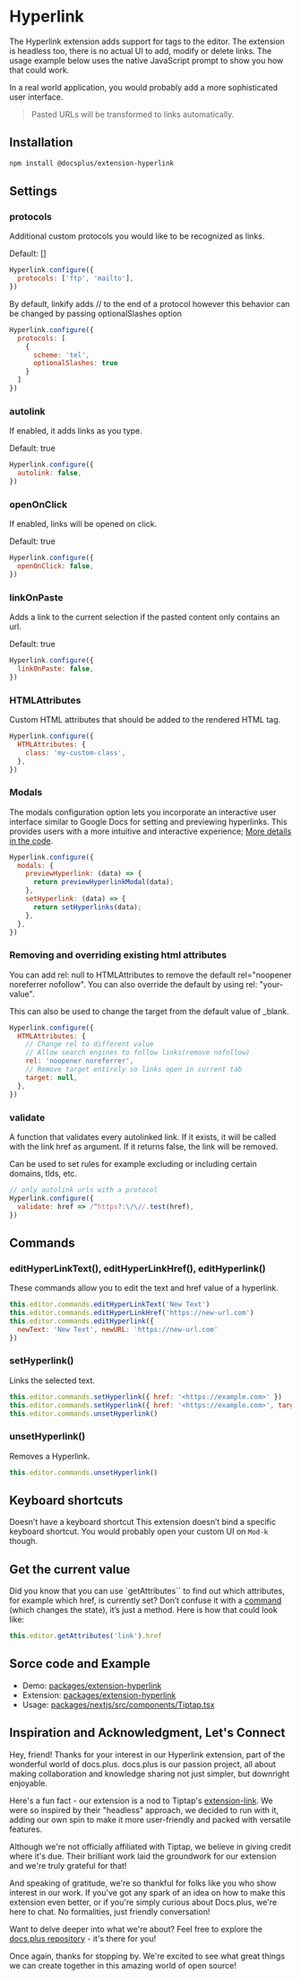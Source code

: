 # Hyperlink

The Hyperlink extension adds support for tags to the editor. The extension is headless too, there is no actual UI to add, modify or delete links. The usage example below uses the native JavaScript prompt to show you how that could work.

In a real world application, you would probably add a more sophisticated user interface.

> Pasted URLs will be transformed to links automatically.

## Installation

````sh
npm install @docsplus/extension-hyperlink
````

## Settings

### protocols

Additional custom protocols you would like to be recognized as links.

Default: []

````js
Hyperlink.configure({
  protocols: ['ftp', 'mailto'],
})
````

By default, linkify adds // to the end of a protocol however this behavior can be changed by passing optionalSlashes option

````js
Hyperlink.configure({
  protocols: [
    {
      scheme: 'tel',
      optionalSlashes: true
    }
  ]
})
````

### autolink

If enabled, it adds links as you type.

Default: true

````js
Hyperlink.configure({
  autolink: false,
})
````

### openOnClick

If enabled, links will be opened on click.

Default: true

````js
Hyperlink.configure({
  openOnClick: false,
})
````

### linkOnPaste

Adds a link to the current selection if the pasted content only contains an url.

Default: true

````js
Hyperlink.configure({
  linkOnPaste: false,
})
````

### HTMLAttributes

Custom HTML attributes that should be added to the rendered HTML tag.

````js
Hyperlink.configure({
  HTMLAttributes: {
    class: 'my-custom-class',
  },
})
````

### Modals

The modals configuration option lets you incorporate an interactive user interface similar to Google Docs for setting and previewing hyperlinks. This provides users with a more intuitive and interactive experience; [More details in the code](https://github.com/HMarzban/extension-hyperlink/blob/4f37ffa18237f10d76c316844b1c2ab20b751fe9/packages/nextjs/src/components/Tiptap.tsx#L21-L28).

````js
Hyperlink.configure({
  modals: {
    previewHyperlink: (data) => {
      return previewHyperlinkModal(data);
    },
    setHyperlink: (data) => {
      return setHyperlinks(data);
    },
  },
})
````

### Removing and overriding existing html attributes

You can add rel: null to HTMLAttributes to remove the default rel="noopener noreferrer nofollow". You can also override the default by using rel: "your-value".

This can also be used to change the target from the default value of _blank.

````js
Hyperlink.configure({
  HTMLAttributes: {
    // Change rel to different value
    // Allow search engines to follow links(remove nofollow)
    rel: 'noopener noreferrer',
    // Remove target entirely so links open in current tab
    target: null,
  },
})
````

### validate

A function that validates every autolinked link. If it exists, it will be called with the link href as argument. If it returns false, the link will be removed.

Can be used to set rules for example excluding or including certain domains, tlds, etc.

````js
// only autolink urls with a protocol
Hyperlink.configure({
  validate: href => /^https?:\/\//.test(href),
})
````

## Commands

### editHyperLinkText(), editHyperLinkHref(), editHyperlink()

These commands allow you to edit the text and href value of a hyperlink.

```js
this.editor.commands.editHyperLinkText('New Text')
this.editor.commands.editHyperLinkHref('https://new-url.com')
this.editor.commands.editHyperlink({
  newText: 'New Text', newURL: 'https://new-url.com'
})
```

### setHyperlink()

Links the selected text.

````js
this.editor.commands.setHyperlink({ href: '<https://example.com>' })
this.editor.commands.setHyperlink({ href: '<https://example.com>', target: '_blank' })
this.editor.commands.unsetHyperlink()
````

### unsetHyperlink()

Removes a Hyperlink.

````js
this.editor.commands.unsetHyperlink()
````

## Keyboard shortcuts

Doesn’t have a keyboard shortcut
This extension doesn’t bind a specific keyboard shortcut. You would probably open your custom UI on `Mod-k` though.

## Get the current value

Did you know that you can use `getAttributes`` to find out which attributes, for example which href, is currently set? Don’t confuse it with a <u>command</u> (which changes the state), it’s just a method. Here is how that could look like:

```js
this.editor.getAttributes('link').href
```

## Sorce code and Example

- Demo:
[packages/extension-hyperlink](https://github.com/HMarzban/extension-hyperlink)
- Extension:
[packages/extension-hyperlink](https://github.com/HMarzban/extension-hyperlink/tree/main/packages/extension-hyperlink)
- Usage:  [packages/nextjs/src/components/Tiptap.tsx](https://github.com/HMarzban/extension-hyperlink/blob/59f45eba1886202f4840eb2112c34574c16fe68a/packages/nextjs/src/components/Tiptap.tsx#L19-L29)

## Inspiration and Acknowledgment, Let's Connect

Hey, friend! Thanks for your interest in our Hyperlink extension, part of the wonderful world of docs.plus. docs.plus is our passion project, all about making collaboration and knowledge sharing not just simpler, but downright enjoyable.

Here's a fun fact - our extension is a nod to Tiptap's [extension-link](https://github.com/HMarzban/extension-hyperlink/tree/main/packages/extension-hyperlink). We were so inspired by their "headless" approach, we decided to run with it, adding our own spin to make it more user-friendly and packed with versatile features.

Although we're not officially affiliated with Tiptap, we believe in giving credit where it's due. Their brilliant work laid the groundwork for our extension and we're truly grateful for that!

And speaking of gratitude, we're so thankful for folks like you who show interest in our work. If you've got any spark of an idea on how to make this extension even better, or if you're simply curious about Docs.plus, we're here to chat. No formalities, just friendly conversation!

Want to delve deeper into what we're about? Feel free to explore the [docs.plus repository](https://github.com/docs-plus/docs.plus) - it's there for you!

Once again, thanks for stopping by. We're excited to see what great things we can create together in this amazing world of open source!
